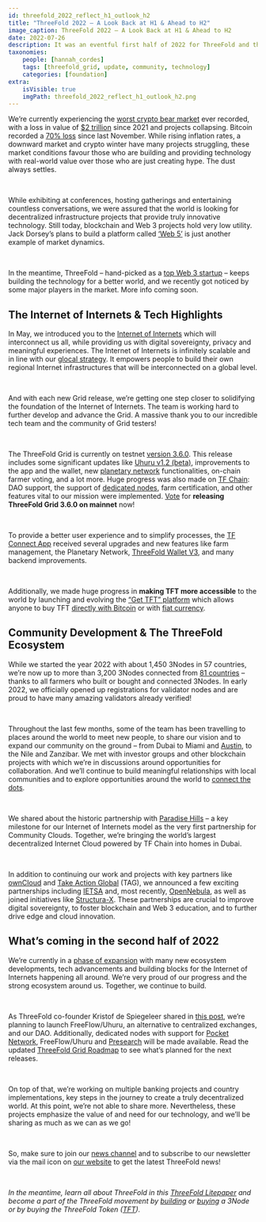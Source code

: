 ```yaml
---
id: threefold_2022_reflect_h1_outlook_h2
title: "ThreeFold 2022 – A Look Back at H1 & Ahead to H2"
image_caption: ThreeFold 2022 – A Look Back at H1 & Ahead to H2
date: 2022-07-26
description: It was an eventful first half of 2022 for ThreeFold and the entire ecosystem – with the evolution of the Internet of Internets, huge advancements and the continued expansion of the ThreeFold Grid, new partnerships, and more!
taxonomies:
    people: [hannah_cordes]
    tags: [threefold_grid, update, community, technology]
    categories: [foundation]
extra:
    isVisible: true
    imgPath: threefold_2022_reflect_h1_outlook_h2.png
---
```


We’re currently experiencing the [worst crypto bear market](https://cointelegraph.com/news/2022-bear-market-has-been-the-worst-on-record-glassnode) ever recorded, with a loss in value of [$2 trillion](https://www.cnbc.com/2022/07/14/why-the-2022-crypto-winter-is-unlike-previous-bear-markets.html) since 2021 and projects collapsing. Bitcoin recorded a [70% loss](https://www.cnbc.com/2022/07/14/why-the-2022-crypto-winter-is-unlike-previous-bear-markets.html) since last November. While rising inflation rates, a downward market and crypto winter have many projects struggling, these market conditions favour those who are building and providing technology with real-world value over those who are just creating hype. The dust always settles.

<br/>

While exhibiting at conferences, hosting gatherings and entertaining countless conversations, we were assured that the world is looking for decentralized infrastructure projects that provide truly innovative technology. Still today, blockchain and Web 3 projects hold very low utility. Jack Dorsey’s plans to build a platform called [‘Web 5’](https://cryptopotato.com/jack-dorsey-snubs-web-3-for-all-new-web-5-platform/) is just another example of market dynamics.

<br/>

In the meantime, ThreeFold – hand-picked as a [top Web 3 startup](https://www.startus-insights.com/innovators-guide/web3-startups/) – keeps building the technology for a better world, and we recently got noticed by some major players in the market. More info coming soon.

## The Internet of Internets & Tech Highlights

In May, we introduced you to the [Internet of Internets](https://threefold.io/blog/post/internet_of_internets/) which will interconnect us all, while providing us with digital sovereignty, privacy and meaningful experiences. The Internet of Internets is infinitely scalable and in line with our [glocal strategy](https://threefold.io/blog/post/connecting_the_dots/). It empowers people to build their own regional Internet infrastructures that will be interconnected on a global level.

<br/>

And with each new Grid release, we’re getting one step closer to solidifying the foundation of the Internet of Internets. The team is working hard to further develop and advance the Grid. A massive thank you to our incredible tech team and the community of Grid testers!

<br/>

The ThreeFold Grid is currently on testnet [version 3.6.0](https://forum.threefold.io/t/tfgrid-v3-6-0-is-now-live/3084?u=hannahcordes). This release includes some significant updates like [Uhuru v1.2 (beta)](https://beta.uhuru.me/), improvements to the app and the wallet, new [planetary network](https://library.threefold.me/info/manual/#/manual__tfgrid_release_3_6_0?id=tf-planetary-network-v030) functionalities, on-chain farmer voting, and a lot more. Huge progress was also made on [TF Chain](https://library.threefold.me/info/manual/#/manual__tfgrid_release_3_6_0?id=tfchain-v112): DAO support, the support of [dedicated nodes](https://forum.threefold.io/t/dedicated-node-support/2521), farm certification, and other features vital to our mission were implemented. [Vote](https://forum.threefold.io/t/release-of-tfgrid-3-6/3144?u=hannahcordes) for **releasing ThreeFold Grid 3.6.0 on mainnet** now!

<br/>

To provide a better user experience and to simplify processes, the [TF Connect App](https://library.threefold.me/info/manual/#/manual__tfgrid_release_3_6_0?id=tfconnect-app-v360) received several upgrades and new features like farm management, the Planetary Network, [ThreeFold Wallet V3](https://forum.threefold.io/t/tf-connect-wallet-v3/2565), and many backend improvements.

<br/>

Additionally, we made huge progress in **making TFT more accessible** to the world by launching and evolving the [“Get TFT” platform](https://gettft.com/gettft/) which allows anyone to buy TFT [directly with Bitcoin](https://forum.threefold.io/t/get-tft-directly-with-btc/1825) or with [fiat currency](https://forum.threefold.io/t/tft-fiat-gateway-beta-testing-program/2746).

## Community Development & The ThreeFold Ecosystem

While we started the year 2022 with about 1,450 3Nodes in 57 countries, we’re now up to more than 3,200 3Nodes connected from [81 countries](https://explorer.threefold.io/) – thanks to all farmers who built or bought and connected 3Nodes. In early 2022, we officially opened up registrations for validator nodes and are proud to have many amazing validators already verified!

<br/>

Throughout the last few months, some of the team has been travelling to places around the world to meet new people, to share our vision and to expand our community on the ground – from Dubai to Miami and [Austin](https://threefold.io/blog/post/consensus_2022_recap/), to the Nile and Zanzibar. We met with investor groups and other blockchain projects with which we’re in discussions around opportunities for collaboration. And we’ll continue to build meaningful relationships with local communities and to explore opportunities around the world to [connect the dots](https://threefold.io/blog/post/connecting_the_dots/). 

<br/>

We shared about the historic partnership with [Paradise Hills](https://threefold.io/blog/post/paradise_hills/) – a key milestone for our Internet of Internets model as the very first partnership for Community Clouds. Together, we’re bringing the world’s largest decentralized Internet Cloud powered by TF Chain into homes in Dubai.

<br/>

In addition to continuing our work and projects with key partners like [ownCloud](https://forum.threefold.io/t/tfgrid-v3-6-0-is-now-live/3084) and [Take Action Global](https://forum.threefold.io/c/ecosystem-developments/sustainability/90) (TAG), we announced a few exciting partnerships including [IETSA](https://threefold.io/news/post/threefold_ietsa/) and, most recently, [OpenNebula](https://threefold.io/news/post/opennebula_threefold/), as well as joined initiatives like [Structura-X](https://www.gaia-x.eu/news/structura-x-lighthouse-project-european-cloud-infrastructure-launched-concrete-implementation). These partnerships are crucial to improve digital sovereignty, to foster blockchain and Web 3 education, and to further drive edge and cloud innovation.

## What’s coming in the second half of 2022

We’re currently in a [phase of expansion](https://threefold.io/blog/post/four_phases_of_threefold/) with many new ecosystem developments, tech advancements and building blocks for the Internet of Internets happening all around. We’re very proud of our progress and the strong ecosystem around us. Together, we continue to build.

<br/>

As ThreeFold co-founder Kristof de Spiegeleer shared in [this post](https://forum.threefold.io/t/what-is-the-real-value-of-tft/3143?u=hannahcordes), we’re planning to launch FreeFlow/Uhuru, an alternative to centralized exchanges, and our DAO. Additionally, dedicated nodes with support for [Pocket Network](https://library.threefold.me/info/manual/#/manual__tfgrid_release_3_6_0?id=tfnode-pilot-v010), FreeFlow/Uhuru and [Presearch](https://library.threefold.me/info/manual/#/manual__weblets_presearch?id=presearch) will be made available. Read the updated [ThreeFold Grid Roadmap](https://forum.threefold.io/t/internal-roadmap-3-5-3-6/2928?u=hannahcordes) to see what’s planned for the next releases.

<br/>

On top of that, we’re working on multiple banking projects and country implementations, key steps in the journey to create a truly decentralized world. At this point, we’re not able to share more. Nevertheless, these projects emphasize the value of and need for our technology, and we’ll be sharing as much as we can as we go!

<br/>

So, make sure to join our [news channel](https://t.me/threefoldnews) and to subscribe to our newsletter via the mail icon on [our website](https://threefold.io/) to get the latest ThreeFold news!

<br/>

*In the meantime, learn all about ThreeFold in this [ThreeFold Litepaper](http://litepaper.threefold.me/) and become a part of the ThreeFold movement by [building](https://library.threefold.me/info/threefold#/tfgrid/farming/threefold__diy_guide) or [buying](https://marketplace.3node.global/) a 3Node or by buying the ThreeFold Token ([TFT](https://threefold.io/tft)).*
